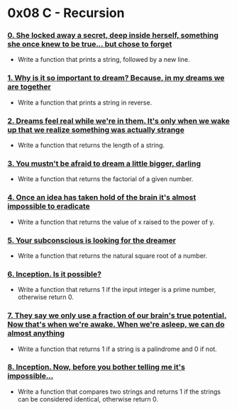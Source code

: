 # 0x08 C - Recursion

### [0. She locked away a secret, deep inside herself, something she once knew to be true... but chose to forget](./0-puts_recursion.c)
* Write a function that prints a string, followed by a new line.

### [1. Why is it so important to dream? Because, in my dreams we are together](./1-print_rev_recursion.c)
* Write a function that prints a string in reverse.

### [2. Dreams feel real while we're in them. It's only when we wake up that we realize something was actually strange](./2-strlen_recursion.c)
* Write a function that returns the length of a string.

### [3. You mustn't be afraid to dream a little bigger, darling](./3-factorial.c)
* Write a function that returns the factorial of a given number.

### [4. Once an idea has taken hold of the brain it's almost impossible to eradicate](./4-pow_recursion.c)
* Write a function that returns the value of x raised to the power of y.

### [5. Your subconscious is looking for the dreamer](./5-sqrt_recursion.c)
* Write a function that returns the natural square root of a number.

### [6. Inception. Is it possible?](./6-is_prime_number.c)
* Write a function that returns 1 if the input integer is a prime number, otherwise return 0.

### [7. They say we only use a fraction of our brain's true potential. Now that's when we're awake. When we're asleep, we can do almost anything](./7-is_palindrome.c)
* Write a function that returns 1 if a string is a palindrome and 0 if not.

### [8. Inception. Now, before you bother telling me it's impossible...](./101-wildcmp.c)
* Write a function that compares two strings and returns 1 if the strings can be considered identical, otherwise return 0.
